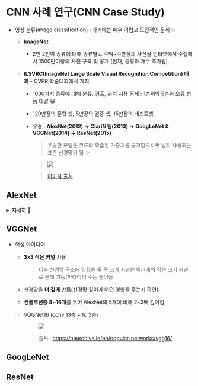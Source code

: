 # CNN 사례 연구(CNN Case Study)
+ 영상 분류(image classification) : 과거에는 매우 어렵고 도전적인 문제 💥   

   + **ImageNet**
      + 2만 2천여 종류에 대해 종류별로 수백~수만장의 사진을 인터넷에서 수집해서 1500만여장의 사진 구축 및 공개 (현재, 종류와 개수 추가됨)   
      
   + **ILSVRC(ImageNet Large Scale Visual Recognition Competition) 대회** - CVPR 학술대회에서 개최
      + 1000가지 종류에 대해 분류, 검출, 위치 지정 문제 : 1순위와 5순위 오류 성능 대결 😀
      + 120만장의 훈련 셋, 5만장의 검증 셋, 15만장의 테스트셋
      + 우승 : **AlexNet(2012) → Clarifi 팀(2013) → GoogLeNet & VGGNet(2014) → ResNet(2015)**   
      
         > 우승한 모델은 코드와 학습된 가중치를 공개함으로써 널리 사용되는 표준 신경망이 됨 ✨
         
         > <img src="https://user-images.githubusercontent.com/72974863/105812732-0bd27b80-5ff2-11eb-98d7-3601b1976c1d.png">   
         
         > [이미지 출처](https://semiengineering.com/new-vision-technologies-for-real-world-applications/)   
         

## AlexNet

<details>
<summary><b> 자세히 👀️ </b></summary>   
<div markdown="1">
   
+ 구조
   + **컨볼루션층 5개, 완전연결층(FC) 3개**   
      > 8개 층에 290400-186624-64896-43264-4096-4096-1000개의 노드 배치
   + 컨볼루션층 200만개, FC층 6500만개 가량의 파라미터
      > FC층에 30배 많은 파라미터 → **향후 CNN은 FC층의 파라미터를 줄이는 방향으로 발전** ❗❗   
      
   + 당시 GPU 메모리 제한때문에 GPU 2개로 분할해서 학습 수행
      > 3번째 컨볼루션 층은 GPU1, 2 결과를 함께 사용(inter-GPU connections)   
      
   + 컨볼루션 층에서 큰 stride로 다운 샘플링   
   
      
   > <img src="https://user-images.githubusercontent.com/72974863/105811810-869a9700-5ff0-11eb-86a5-b67ea8eb3da2.png">   
   
   > **중첩 최대 풀링(overlapped max pooling)** 사용, **1000개의 분류를 위해 소프트맥스(softmax) 함수** 사용   
   
   > [이미지 출처](https://paperswithcode.com/method/alexnet#)
   
+ 학습 성공 요인 ✨
   + 외적 요인
      + **ImageNet** 이라는 대규모 사진 데이터
      + **GPU** 를 사용한 병렬처리
    
   + 내적 요인
      + 활성함수로 **ReLU** 사용
      + **지역 반응 정규화(local response normalization) 기법** 적용   
         > **feature map에서 위치가 비슷한 것끼리** 값이 너무 튀지않게 전체적으로 평균값을 맞춰주는 것   
         
         > 요즘에는 batch normalication 많이 사용
         
      + 과잉적합 방지하는 여러 규제기법 적용
         > **데이터 확대**(cropping, mirroring으로 2048배 확대), **dropout**(fc층에서 사용)   
         
   + 테스트 단계에서 앙상블 적용
      + 입력된 영상을 잘라내기와 반전으로 통해 증가된 영상들의 **예측 평균**을 최종 인식
      + **2~3%만큼 오류율 감소** 효과


</div>
</details>


## VGGNet   

+ 핵심 아이디어
   + **3x3 작은 커널** 사용   
      > 이후 신경망 구조에 영향을 줌
      > 큰 크기 커널은 여러개의 작은 크기 커널로 분해 가능(파라미터 수는 줄어들
      
   + 신경망을 **더 깊게** 만듦(신경망 깊이가 어떤 영향을 주는지 확인)
   + **컨볼루션층 8~16개**를 두어 AlexNet의 5개에 비해 2~3배 깊어짐
   
   + VGGNet16 (conv 13층 + fc 3층)   
      > <img src="https://user-images.githubusercontent.com/72974863/105945595-ece2f080-60a8-11eb-8b6a-d4888b97e359.png">   
      
      > 출처 : https://neurohive.io/en/popular-networks/vgg16/

   

## GoogLeNet

## ResNet   

